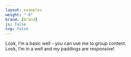 ```yaml
---
layout: examples
weight: "-0"
brand: [Brand]
js: false
svg: false
---
```


<div class="well">
	Look, I&rsquo;m a basic well - you can use me to group content.
</div>

<div class="well well-responsive">
	Look, I&rsquo;m in a well and my paddings are responsive!
</div>